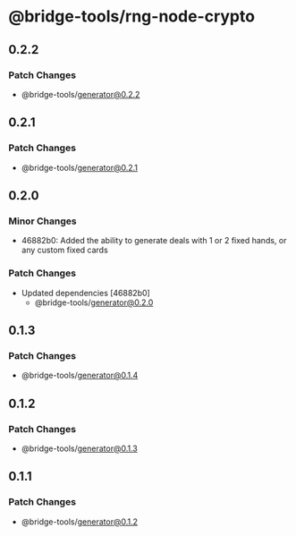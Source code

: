 # @bridge-tools/rng-node-crypto

## 0.2.2

### Patch Changes

- @bridge-tools/generator@0.2.2

## 0.2.1

### Patch Changes

- @bridge-tools/generator@0.2.1

## 0.2.0

### Minor Changes

- 46882b0: Added the ability to generate deals with 1 or 2 fixed hands, or any custom fixed cards

### Patch Changes

- Updated dependencies [46882b0]
  - @bridge-tools/generator@0.2.0

## 0.1.3

### Patch Changes

- @bridge-tools/generator@0.1.4

## 0.1.2

### Patch Changes

- @bridge-tools/generator@0.1.3

## 0.1.1

### Patch Changes

- @bridge-tools/generator@0.1.2
